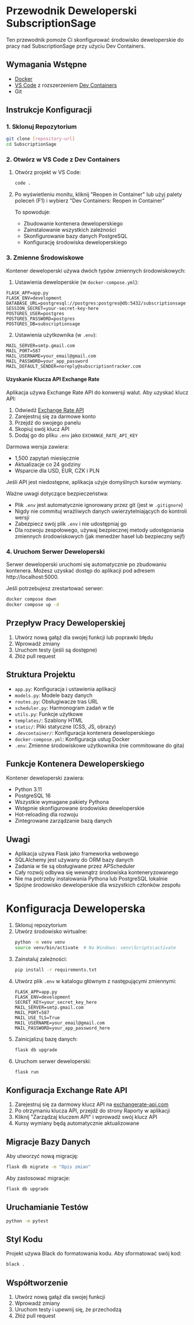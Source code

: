 # Przewodnik Deweloperski SubscriptionSage

Ten przewodnik pomoże Ci skonfigurować środowisko deweloperskie do pracy nad SubscriptionSage przy użyciu Dev Containers.

## Wymagania Wstępne

- [Docker](https://www.docker.com/products/docker-desktop)
- [VS Code](https://code.visualstudio.com/) z rozszerzeniem [Dev Containers](https://marketplace.visualstudio.com/items?itemName=ms-vscode-remote.remote-containers)
- Git

## Instrukcje Konfiguracji

### 1. Sklonuj Repozytorium

```bash
git clone [repository-url]
cd SubscriptionSage
```

### 2. Otwórz w VS Code z Dev Containers

1. Otwórz projekt w VS Code:
   ```bash
   code .
   ```

2. Po wyświetleniu monitu, kliknij "Reopen in Container" lub użyj palety poleceń (F1) i wybierz "Dev Containers: Reopen in Container"

   To spowoduje:
   - Zbudowanie kontenera deweloperskiego
   - Zainstalowanie wszystkich zależności
   - Skonfigurowanie bazy danych PostgreSQL
   - Konfigurację środowiska deweloperskiego

### 3. Zmienne Środowiskowe

Kontener deweloperski używa dwóch typów zmiennych środowiskowych:

1. Ustawienia deweloperskie (w `docker-compose.yml`):
```
FLASK_APP=app.py
FLASK_ENV=development
DATABASE_URL=postgresql://postgres:postgres@db:5432/subscriptionsage
SESSION_SECRET=your-secret-key-here
POSTGRES_USER=postgres
POSTGRES_PASSWORD=postgres
POSTGRES_DB=subscriptionsage
```

2. Ustawienia użytkownika (w `.env`):
```
MAIL_SERVER=smtp.gmail.com
MAIL_PORT=587
MAIL_USERNAME=your_email@gmail.com
MAIL_PASSWORD=your_app_password
MAIL_DEFAULT_SENDER=noreply@subscriptiontracker.com
```

#### Uzyskanie Klucza API Exchange Rate

Aplikacja używa Exchange Rate API do konwersji walut. Aby uzyskać klucz API:

1. Odwiedź [Exchange Rate API](https://www.exchangerate-api.com/)
2. Zarejestruj się za darmowe konto
3. Przejdź do swojego panelu
4. Skopiuj swój klucz API
5. Dodaj go do pliku `.env` jako `EXCHANGE_RATE_API_KEY`

Darmowa wersja zawiera:
- 1,500 zapytań miesięcznie
- Aktualizacje co 24 godziny
- Wsparcie dla USD, EUR, CZK i PLN

Jeśli API jest niedostępne, aplikacja użyje domyślnych kursów wymiany.

Ważne uwagi dotyczące bezpieczeństwa:
- Plik `.env` jest automatycznie ignorowany przez git (jest w `.gitignore`)
- Nigdy nie commituj wrażliwych danych uwierzytelniających do kontroli wersji
- Zabezpiecz swój plik `.env` i nie udostępniaj go
- Dla rozwoju zespołowego, używaj bezpiecznej metody udostępniania zmiennych środowiskowych (jak menedżer haseł lub bezpieczny sejf)

### 4. Uruchom Serwer Deweloperski

Serwer deweloperski uruchomi się automatycznie po zbudowaniu kontenera. Możesz uzyskać dostęp do aplikacji pod adresem http://localhost:5000.

Jeśli potrzebujesz zrestartować serwer:

```bash
docker compose down
docker compose up -d
```

## Przepływ Pracy Deweloperskiej

1. Utwórz nową gałąź dla swojej funkcji lub poprawki błędu
2. Wprowadź zmiany
3. Uruchom testy (jeśli są dostępne)
4. Złóż pull request

## Struktura Projektu

- `app.py`: Konfiguracja i ustawienia aplikacji
- `models.py`: Modele bazy danych
- `routes.py`: Obsługiwacze tras URL
- `scheduler.py`: Harmonogram zadań w tle
- `utils.py`: Funkcje użytkowe
- `templates/`: Szablony HTML
- `static/`: Pliki statyczne (CSS, JS, obrazy)
- `.devcontainer/`: Konfiguracja kontenera deweloperskiego
- `docker-compose.yml`: Konfiguracja usług Docker
- `.env`: Zmienne środowiskowe użytkownika (nie commitowane do gita)

## Funkcje Kontenera Deweloperskiego

Kontener deweloperski zawiera:

- Python 3.11
- PostgreSQL 16
- Wszystkie wymagane pakiety Pythona
- Wstępnie skonfigurowane środowisko deweloperskie
- Hot-reloading dla rozwoju
- Zintegrowane zarządzanie bazą danych

## Uwagi

- Aplikacja używa Flask jako frameworka webowego
- SQLAlchemy jest używany do ORM bazy danych
- Zadania w tle są obsługiwane przez APScheduler
- Cały rozwój odbywa się wewnątrz środowiska konteneryzowanego
- Nie ma potrzeby instalowania Pythona lub PostgreSQL lokalnie
- Spójne środowisko deweloperskie dla wszystkich członków zespołu

# Konfiguracja Deweloperska

1. Sklonuj repozytorium
2. Utwórz środowisko wirtualne:
   ```bash
   python -m venv venv
   source venv/bin/activate  # Na Windows: venv\Scripts\activate
   ```
3. Zainstaluj zależności:
   ```bash
   pip install -r requirements.txt
   ```
4. Utwórz plik `.env` w katalogu głównym z następującymi zmiennymi:
   ```
   FLASK_APP=app.py
   FLASK_ENV=development
   SECRET_KEY=your_secret_key_here
   MAIL_SERVER=smtp.gmail.com
   MAIL_PORT=587
   MAIL_USE_TLS=True
   MAIL_USERNAME=your_email@gmail.com
   MAIL_PASSWORD=your_app_password_here
   ```
5. Zainicjalizuj bazę danych:
   ```bash
   flask db upgrade
   ```
6. Uruchom serwer deweloperski:
   ```bash
   flask run
   ```

## Konfiguracja Exchange Rate API

1. Zarejestruj się za darmowy klucz API na [exchangerate-api.com](https://www.exchangerate-api.com/)
2. Po otrzymaniu klucza API, przejdź do strony Raporty w aplikacji
3. Kliknij "Zarządzaj kluczem API" i wprowadź swój klucz API
4. Kursy wymiany będą automatycznie aktualizowane

## Migracje Bazy Danych

Aby utworzyć nową migrację:
```bash
flask db migrate -m "Opis zmian"
```

Aby zastosować migracje:
```bash
flask db upgrade
```

## Uruchamianie Testów

```bash
python -m pytest
```

## Styl Kodu

Projekt używa Black do formatowania kodu. Aby sformatować swój kod:
```bash
black .
```

## Współtworzenie

1. Utwórz nową gałąź dla swojej funkcji
2. Wprowadź zmiany
3. Uruchom testy i upewnij się, że przechodzą
4. Złóż pull request 